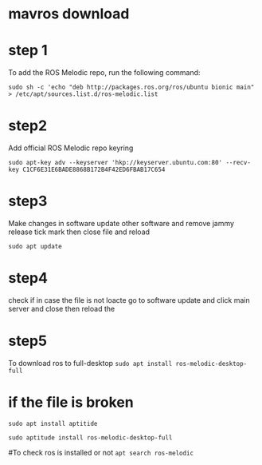# mavros download



# step 1
To add the ROS Melodic repo, run the following command:

`sudo sh -c 'echo "deb http://packages.ros.org/ros/ubuntu bionic main" > /etc/apt/sources.list.d/ros-melodic.list`

# step2
Add official ROS Melodic repo keyring

`sudo apt-key adv --keyserver 'hkp://keyserver.ubuntu.com:80' --recv-key C1CF6E31E6BADE8868B172B4F42ED6FBAB17C654`

# step3
Make changes in software update other software and remove jammy release tick mark then close file and reload

`sudo apt update`

# step4
check
if in case the file is not loacte 
go to software update and click main server and close  then reload the 

# step5 
To download ros to full-desktop
`sudo apt install ros-melodic-desktop-full`

# if the file is broken
`sudo apt install aptitide`

`sudo aptitude install ros-melodic-desktop-full`


#To check ros is installed or not
`apt search ros-melodic`
